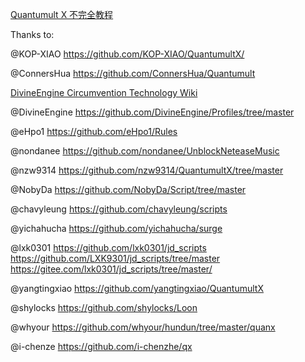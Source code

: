[Quantumult X 不完全教程](https://www.notion.so/Quantumult-X-1d32ddc6e61c4892ad2ec5ea47f00917)

Thanks to:

@KOP-XIAO https://github.com/KOP-XIAO/QuantumultX/

@ConnersHua https://github.com/ConnersHua/Quantumult

[DivineEngine Circumvention Technology Wiki](https://www.notion.so/DivineEngine-Circumvention-Technology-Wiki-0fdb36a8d71a4151983d23fbc866759c)

@DivineEngine https://github.com/DivineEngine/Profiles/tree/master

@eHpo1 https://github.com/eHpo1/Rules

@nondanee https://github.com/nondanee/UnblockNeteaseMusic

@nzw9314 https://github.com/nzw9314/QuantumultX/tree/master

@NobyDa https://github.com/NobyDa/Script/tree/master

@chavyleung https://github.com/chavyleung/scripts

@yichahucha https://github.com/yichahucha/surge

@lxk0301 https://github.com/lxk0301/jd_scripts
https://github.com/LXK9301/jd_scripts/tree/master
https://gitee.com/lxk0301/jd_scripts/tree/master/

@yangtingxiao https://github.com/yangtingxiao/QuantumultX

@shylocks https://github.com/shylocks/Loon

@whyour https://github.com/whyour/hundun/tree/master/quanx

@i-chenze https://github.com/i-chenzhe/qx

